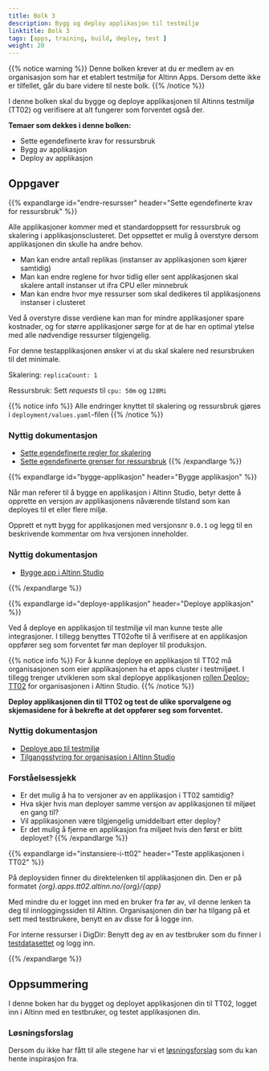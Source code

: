 ```yaml
---
title: Bolk 3
description: Bygg og deploy applikasjon til testmiljø
linktitle: Bolk 3
tags: [apps, training, build, deploy, test ]
weight: 20
---
```

{{% notice warning %}}
 Denne bolken krever at du er medlem av en organisasjon som har et etablert testmiljø for Altinn Apps. Dersom dette ikke er tilfellet, går du bare videre til neste bolk.
{{% /notice %}}


I denne bolken skal du bygge og deploye applikasjonen til Altinns testmiljø (TT02) og verifisere at alt fungerer som forventet også der.


**Temaer som dekkes i denne bolken:**
- Sette egendefinerte krav for ressursbruk
- Bygg av applikasjon
- Deploy av applikasjon


## Oppgaver
{{% expandlarge id="endre-resursser" header="Sette egendefinerte krav for ressursbruk" %}}

Alle applikasjoner kommer med et standardoppsett for ressursbruk og skalering i applikasjonsclusteret.
Det oppsettet er mulig å overstyre dersom applikasjonen din skulle ha andre behov.
- Man kan endre antall replikas (instanser av applikasjonen som kjører samtidig)
- Man kan endre reglene for hvor tidlig eller sent applikasjonen skal skalere antall instanser ut ifra CPU eller minnebruk
- Man kan endre hvor mye ressurser som skal dedikeres til applikasjonens instanser i clusteret

Ved å overstyre disse verdiene kan man for mindre applikasjoner spare kostnader,
og for større applikasjoner sørge for at de har en optimal ytelse med alle nødvendige ressurser tilgjengelig.

For denne testapplikasjonen ønsker vi at du skal skalere ned resursbruken til det minimale.

Skalering: `replicaCount: 1`

Ressursbruk: Sett _requests_ til `cpu: 50m` og `128Mi`

{{% notice info %}}
Alle endringer knyttet til skalering og ressursbruk gjøres i `deployment/values.yaml`-filen
{{% /notice %}}


### Nyttig dokumentasjon
- [Sette egendefinerte regler for skalering](/nb/app/development/configuration/deployment/#skalering)
- [Sette egendefinerte grenser for ressursbruk](/nb/app/development/configuration/deployment/#resources-konfigurasjon)
{{% /expandlarge %}}



{{% expandlarge id="bygge-applikasjon" header="Bygge applikasjon" %}}

Når man referer til å bygge en applikasjon i Altinn Studio,
betyr dette å opprette en versjon av applikasjonens nåværende tilstand
som kan deployes til et eller flere miljø.

Opprett et nytt bygg for applikasjonen med versjonsnr `0.0.1`
og legg til en beskrivende kommentar om hva versjonen inneholder.

### Nyttig dokumentasjon
- [Bygge app i Altinn Studio](/nb/app/testing/deploy/#bygge-app)

{{% /expandlarge %}}


{{% expandlarge id="deploye-applikasjon" header="Deploye applikasjon" %}}

Ved å deploye en applikasjon til testmiljø vil man kunne teste alle integrasjoner.
I tillegg benyttes TT02ofte til å verifisere at en applikasjon oppfører seg som forventet
før man deployer til produksjon.

{{% notice info %}}
For å kunne deploye en applikasjon til TT02
må organisasjonen som eier applikasjonen ha et apps cluster i testmiljøet.
I tillegg trenger utvikleren som skal deplopye applikasjonen [rollen Deploy-TT02](/nb/app/getting-started/access-management/studio/#deploy-tt02)
for organisasjonen i Altinn Studio.
{{% /notice %}}

**Deploy applikasjonen din til TT02 og test de ulike sporvalgene og skjemasidene for å bekrefte at det oppfører seg som forventet.**

### Nyttig dokumentasjon
- [Deploye app til testmiljø](/nb/app/testing/deploy/#deploy-av-app-til-testmiljø)
- [Tilgangsstyring for organisasjon i Altinn Studio](/nb/app/getting-started/access-management/studio/#tilgangsstyring-for-organisasjonen)

### Forståelsessjekk
- Er det mulig å ha to versjoner av en applikasjon i TT02 samtidig?
- Hva skjer hvis man deployer samme versjon av applikasjonen til miljøet en gang til?
- Vil applikasjonen være tilgjengelig umiddelbart etter deploy?
- Er det mulig å fjerne en applikasjon fra miljøet hvis den først er blitt deployet?
{{% /expandlarge %}}

{{% expandlarge id="instansiere-i-tt02" header="Teste applikasjonen i TT02" %}}

På deploysiden finner du direktelenken til applikasjonen din.
Den er på formatet _{org}.apps.tt02.altinn.no/{org}/{app}_


Med mindre du er logget inn med en bruker fra før av,
vil denne lenken ta deg til innloggingssiden til Altinn.
Organisasjonen din bør ha tilgang på et sett med testbrukere, benytt en av disse for å logge inn.

For interne ressurser i DigDir: Benytt deg av en av testbruker som du finner i [testdatasettet](https://pedia.altinn.cloud/testing/testdata/datasets/) og logg inn.

{{% /expandlarge %}}

## Oppsummering

I denne boken har du bygget og deployet applikasjonen din til TT02,
logget inn i Altinn med en testbruker, og testet applikasjonen din.

### Løsningsforslag
Dersom du ikke har fått til alle stegene har vi et [løsningsforslag](https://altinn.studio/repos/ttd/tilflytter-sogndal-lf/src/branch/bolk/3) som du kan hente inspirasjon fra.

